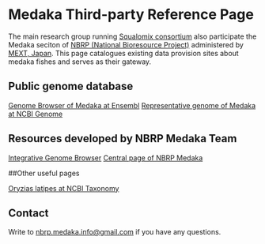 # Medaka Third-party Reference Page

The main research group running [Squalomix consortium](https://github.com/Squalomix/info) also participate the Medaka seciton of [NBRP (National Bioresource Project)](https://nbrp.jp/en/) administered by [MEXT, Japan](https://www.mext.go.jp/en/). This page catalogues existing data provision sites about medaka fishes and serves as their gateway. 

## Public genome database

[Genome Browser of Medaka at Ensembl](https://asia.ensembl.org/Oryzias_latipes/Info/Index)
[Representative genome of Medaka at NCBI Genome](https://www.ncbi.nlm.nih.gov/genome/?term=txid8090[Organism:noexp])

## Resources developed by NBRP Medaka Team 

[Integrative Genome Browser](https://medakabase.nbrp.jp/)
[Central page of NBRP Medaka](https://shigen.nig.ac.jp/medaka/)

##Other useful pages

[Oryzias latipes at NCBI Taxonomy](https://www.ncbi.nlm.nih.gov/Taxonomy/Browser/wwwtax.cgi?id=8090)


## Contact

Write to nbrp.medaka.info@gmail.com if you have any questions.

